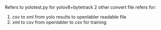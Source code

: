 Refers to yolotest.py for yolov8+bytetrack
2 other convert file refers for: 
1. csv to xml from yolo results to openlabler readable file
2. xml to csv from openlabler to csv for training
